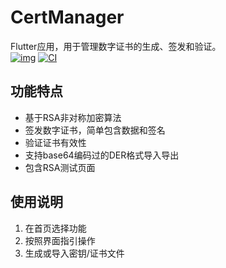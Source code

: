 # CertManager

Flutter应用，用于管理数字证书的生成、签发和验证。  
[![img](https://img.shields.io/github/release/AoEiuV020/CertManager.svg)](https://github.com/AoEiuV020/CertManager/releases)
[![CI](https://github.com/AoEiuV020/CertManager/workflows/CI/badge.svg)](https://github.com/AoEiuV020/CertManager/actions)

## 功能特点

- 基于RSA非对称加密算法
- 签发数字证书，简单包含数据和签名
- 验证证书有效性
- 支持base64编码过的DER格式导入导出
- 包含RSA测试页面

## 使用说明

1. 在首页选择功能
2. 按照界面指引操作
3. 生成或导入密钥/证书文件

